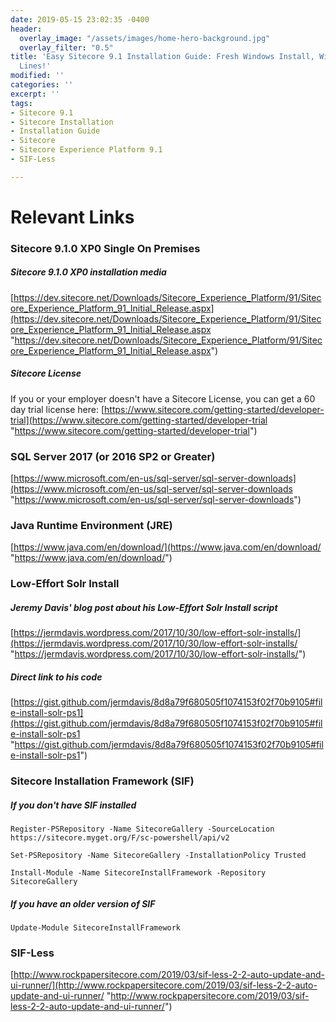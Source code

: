 ```yaml
---
date: 2019-05-15 23:02:35 -0400
header:
  overlay_image: "/assets/images/home-hero-background.jpg"
  overlay_filter: "0.5"
title: 'Easy Sitecore 9.1 Installation Guide: Fresh Windows Install, Without Command
  Lines!'
modified: ''
categories: ''
excerpt: ''
tags:
- Sitecore 9.1
- Sitecore Installation
- Installation Guide
- Sitecore
- Sitecore Experience Platform 9.1
- SIF-Less

---
```

# Relevant Links

### Sitecore 9.1.0 XP0 Single On Premises

##### Sitecore 9.1.0 XP0 installation media

[https://dev.sitecore.net/Downloads/Sitecore_Experience_Platform/91/Sitecore_Experience_Platform_91_Initial_Release.aspx](https://dev.sitecore.net/Downloads/Sitecore_Experience_Platform/91/Sitecore_Experience_Platform_91_Initial_Release.aspx "https://dev.sitecore.net/Downloads/Sitecore_Experience_Platform/91/Sitecore_Experience_Platform_91_Initial_Release.aspx")

##### Sitecore License

If you or your employer doesn't have a Sitecore License, you can get a 60 day trial license here: [https://www.sitecore.com/getting-started/developer-trial](https://www.sitecore.com/getting-started/developer-trial "https://www.sitecore.com/getting-started/developer-trial")

### SQL Server 2017 (or 2016 SP2 or Greater)

[https://www.microsoft.com/en-us/sql-server/sql-server-downloads](https://www.microsoft.com/en-us/sql-server/sql-server-downloads "https://www.microsoft.com/en-us/sql-server/sql-server-downloads")

### Java Runtime Environment (JRE)

[https://www.java.com/en/download/](https://www.java.com/en/download/ "https://www.java.com/en/download/")

### Low-Effort Solr Install

##### Jeremy Davis' blog post about his Low-Effort Solr Install script

[https://jermdavis.wordpress.com/2017/10/30/low-effort-solr-installs/](https://jermdavis.wordpress.com/2017/10/30/low-effort-solr-installs/ "https://jermdavis.wordpress.com/2017/10/30/low-effort-solr-installs/")

##### Direct link to his code

[https://gist.github.com/jermdavis/8d8a79f680505f1074153f02f70b9105#file-install-solr-ps1](https://gist.github.com/jermdavis/8d8a79f680505f1074153f02f70b9105#file-install-solr-ps1 "https://gist.github.com/jermdavis/8d8a79f680505f1074153f02f70b9105#file-install-solr-ps1")

### Sitecore Installation Framework (SIF)

##### If you don't have SIF installed

    Register-PSRepository -Name SitecoreGallery -SourceLocation https://sitecore.myget.org/F/sc-powershell/api/v2

    Set-PSRepository -Name SitecoreGallery -InstallationPolicy Trusted

    Install-Module -Name SitecoreInstallFramework -Repository SitecoreGallery

##### If you have an older version of SIF

    Update-Module SitecoreInstallFramework

### SIF-Less

[http://www.rockpapersitecore.com/2019/03/sif-less-2-2-auto-update-and-ui-runner/](http://www.rockpapersitecore.com/2019/03/sif-less-2-2-auto-update-and-ui-runner/ "http://www.rockpapersitecore.com/2019/03/sif-less-2-2-auto-update-and-ui-runner/")